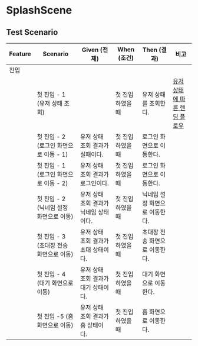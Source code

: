 # SplashScene

## Test Scenario

| Feature | Scenario                   | Given (전제)             | When (조건) | Then (결과)         | 비고                                                                                |
| ------- | -------------------------- | ---------------------- | --------- | ----------------- | --------------------------------------------------------------------------------- |
| 진입      |                            |                        |           |                   |                                                                                   |
|         | 첫 진입 - 1 (유저 상태 조회)        |                        | 첫 진입하였을 때 | 유저 상태를 조회한다.      | [유저 상태에 따른 랜딩 플로우](https://www.notion.so/6df3aa4e9de24d51b4ae049388ee3672?pvs=21) |
|         | 첫 진입 - 2 (로그인 화면으로 이동 - 1) | 유저 상태 조회 결과가 실패이다.     | 첫 진입하였을 때 | 로그인 화면으로 이동한다.    |                                                                                   |
|         | 첫 진입 - 1 (로그인 화면으로 이동 - 2) | 유저 상태 조회 결과가 로그인이다.    | 첫 진입하였을 때 | 로그인 화면으로 이동한다.    |                                                                                   |
|         | 첫 진입 - 2 (닉네임 설정 화면으로 이동)  | 유저 상태 조회 결과가 닉네임 상태이다. | 첫 진입하였을 때 | 닉네임 설정 화면으로 이동한다. |                                                                                   |
|         | 첫 진입 - 3 (초대장 전송 화면으로 이동)  | 유저 상태 조회 결과가 초대 상태이다.  | 첫 진입하였을 때 | 초대장 전송 화면으로 이동한다. |                                                                                   |
|         | 첫 진입 - 4 (대기 화면으로 이동)      | 유저 상태 조회 결과가 대기 상태이다.  | 첫 진입하였을 때 | 대기 화면으로 이동한다.     |                                                                                   |
|         | 첫 진입 -5 (홈 화면으로 이동)        | 유저 상태 조회 결과가 홈 상태이다.   | 첫 진입하였을 때 | 홈 화면으로 이동한다.      |
